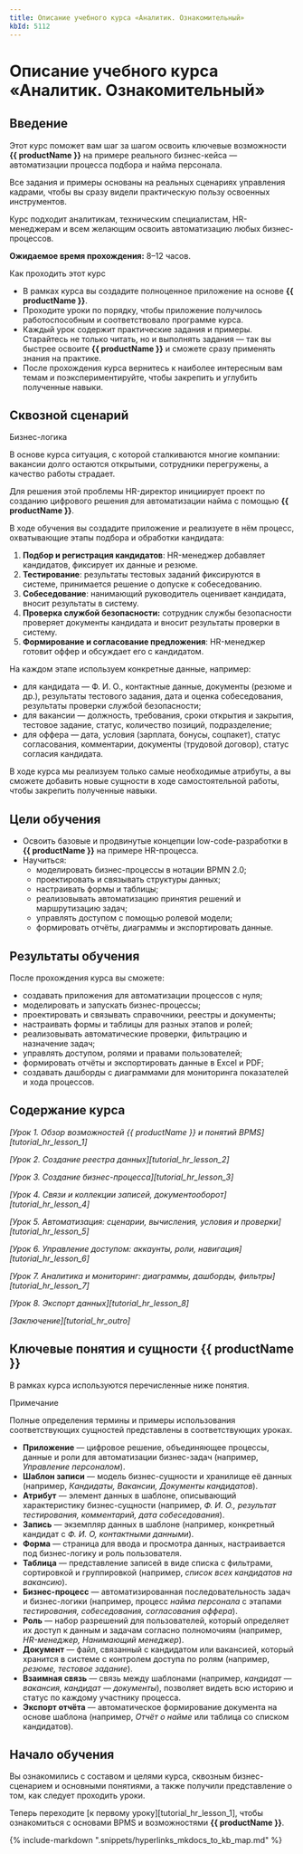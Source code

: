 ```yaml
---
title: Описание учебного курса «Аналитик. Ознакомительный»
kbId: 5112
---
```


# Описание учебного курса «Аналитик. Ознакомительный»

## Введение

Этот курс поможет вам шаг за шагом освоить ключевые возможности **{{ productName }}** на примере реального бизнес-кейса — автоматизации процесса подбора и найма персонала.

Все задания и примеры основаны на реальных сценариях управления кадрами, чтобы вы сразу видели практическую пользу освоенных инструментов.

Курс подходит аналитикам, техническим специалистам, HR-менеджерам и всем желающим освоить автоматизацию любых бизнес-процессов.

**Ожидаемое время прохождения:** 8–12 часов.

Как проходить этот курс

- В рамках курса вы создадите полноценное приложение на основе **{{ productName }}**.
- Проходите уроки по порядку, чтобы приложение получилось работоспособным и соответствовало программе курса.
- Каждый урок содержит практические задания и примеры. Старайтесь не только читать, но и выполнять задания — так вы быстрее освоите **{{ productName }}** и сможете сразу применять знания на практике.
- После прохождения курса вернитесь к наиболее интересным вам темам и поэкспериментируйте, чтобы закрепить и углубить полученные навыки.

## Сквозной сценарий

Бизнес-логика

В основе курса ситуация, с которой сталкиваются многие компании: вакансии долго остаются открытыми, сотрудники перегружены, а качество работы страдает.

Для решения этой проблемы HR-директор инициирует проект по созданию цифрового решения для автоматизации найма с помощью **{{ productName }}**.

В ходе обучения вы создадите приложение и реализуете в нём процесс, охватывающие этапы подбора и обработки кандидата:

1. **Подбор и регистрация кандидатов**: HR-менеджер добавляет кандидатов, фиксирует их данные и резюме.
2. **Тестирование**: результаты тестовых заданий фиксируются в системе, принимается решение о допуске к собеседованию.
3. **Собеседование**: нанимающий руководитель оценивает кандидата, вносит результаты в систему.
4. **Проверка службой безопасности:** сотрудник службы безопасности проверяет документы кандидата и вносит результаты проверки в систему.
5. **Формирование и согласование предложения**: HR-менеджер готовит оффер и обсуждает его с кандидатом.

На каждом этапе используем конкретные данные, например:

- для кандидата — Ф. И. О., контактные данные, документы (резюме и др.), результаты тестового задания, дата и оценка собеседования, результаты проверки службой безопасности;
- для вакансии — должность, требования, сроки открытия и закрытия, тестовое задание, статус, количество позиций, подразделение;
- для оффера — дата, условия (зарплата, бонусы, соцпакет), статус согласования, комментарии, документы (трудовой договор), статус согласия кандидата.

В ходе курса мы реализуем только самые необходимые атрибуты, а вы сможете добавить новые сущности в ходе самостоятельной работы, чтобы закрепить полученные навыки.

## Цели обучения

- Освоить базовые и продвинутые концепции low-code-разработки в **{{ productName }}** на примере HR-процесса.
- Научиться:
  - моделировать бизнес-процессы в нотации BPMN 2.0;
  - проектировать и связывать структуры данных;
  - настраивать формы и таблицы;
  - реализовывать автоматизацию принятия решений и маршрутизацию задач;
  - управлять доступом с помощью ролевой модели;
  - формировать отчёты, диаграммы и экспортировать данные.

## Результаты обучения

После прохождения курса вы сможете:

- создавать приложения для автоматизации процессов с нуля;
- моделировать и запускать бизнес-процессы;
- проектировать и связывать справочники, реестры и документы;
- настраивать формы и таблицы для разных этапов и ролей;
- реализовывать автоматические проверки, фильтрацию и назначение задач;
- управлять доступом, ролями и правами пользователей;
- формировать отчёты и экспортировать данные в Excel и PDF;
- создавать дашборды с диаграммами для мониторинга показателей и хода процессов.

## Содержание курса

*[Урок 1. Обзор возможностей {{ productName }} и понятий BPMS][tutorial_hr_lesson_1]*

*[Урок 2. Создание реестра данных][tutorial_hr_lesson_2]*

*[Урок 3. Создание бизнес-процесса][tutorial_hr_lesson_3]*

*[Урок 4. Связи и коллекции записей, документооборот][tutorial_hr_lesson_4]*

*[Урок 5. Автоматизация: сценарии, вычисления, условия и проверки][tutorial_hr_lesson_5]*

*[Урок 6. Управление доступом: аккаунты, роли, навигация][tutorial_hr_lesson_6]*

*[Урок 7. Аналитика и мониторинг: диаграммы, дашборды, фильтры][tutorial_hr_lesson_7]*

*[Урок 8. Экспорт данных][tutorial_hr_lesson_8]*

*[Заключение][tutorial_hr_outro]*

## Ключевые понятия и сущности {{ productName }}

В рамках курса используются перечисленные ниже понятия.

Примечание

Полные определения термины и примеры использования соответствующих сущностей представлены в соответствующих уроках.

- **Приложение** — цифровое решение, объединяющее процессы, данные и роли для автоматизации бизнес-задач (например, *Управление персоналом*).
- **Шаблон записи** — модель бизнес-сущности и хранилище её данных (например, *Кандидаты, Вакансии, Документы кандидатов*).
- **Атрибут** — элемент данных в шаблоне, описывающий характеристику бизнес-сущности (например, *Ф. И. О., результат тестирования, комментарий, дата собеседования*).
- **Запись** — экземпляр данных в шаблоне (например, конкретный кандидат с *Ф. И. О, контактными данными*).
- **Форма** — страница для ввода и просмотра данных, настраивается под бизнес-логику и роль пользователя.
- **Таблица** — представление записей в виде списка с фильтрами, сортировкой и группировкой (например, *список всех кандидатов на вакансию*).
- **Бизнес-процесс** — автоматизированная последовательность задач и бизнес-логики (например, процесс *найма персонала* с этапами *тестирования, собеседования, согласования оффера*).
- **Роль** — набор разрешений для пользователей, который определяет их доступ к данным и задачам согласно полномочиям (например, *HR-менеджер, Нанимающий менеджер*).
- **Документ** — файл, связанный с кандидатом или вакансией, который хранится в системе с контролем доступа по ролям (например, *резюме, тестовое задание*).
- **Взаимная связь** — связь между шаблонами (например, *кандидат — вакансия, кандидат — документы*), позволяет видеть всю историю и статус по каждому участнику процесса.
- **Экспорт отчёта** — автоматическое формирование документа на основе шаблона (например, *Отчёт о найме* или таблица со списком кандидатов).

## Начало обучения

Вы ознакомились с составом и целями курса, сквозным бизнес-сценарием и основными понятиями, а также получили представление о том, как следует проходить уроки.

Теперь переходите [к первому уроку][tutorial_hr_lesson_1], чтобы ознакомиться с основами BPMS и возможностями **{{ productName }}**.

{% include-markdown ".snippets/hyperlinks_mkdocs_to_kb_map.md" %}
